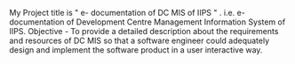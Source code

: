 My Project title is " e- documentation of DC MIS of IIPS " .
i.e. e-documentation of Development Centre Management Information System of IIPS.
Objective - To provide a detailed description about the requirements and resources of DC MIS so that a software engineer
could adequately design and implement the software product in a user interactive way.

